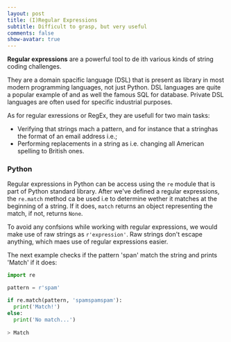 ```yaml
---
layout: post
title: (I)Regular Expressions
subtitle: Difficult to grasp, but very useful
comments: false
show-avatar: true
---
```


**Regular expressions** are a powerful tool to de ith various kinds of string coding challenges.

They are a domain spacific language (DSL) that is present as library in most modern programming languages, not just Python. DSL languages are quite a popular example of and as well the famous SQL for database. Private DSL languages are often used for specific industrial purposes.

As for regular exressions or RegEx, they are usefull for two main tasks:

* Verifying that strings mach a pattern, and for instance that a stringhas the format of an email address i.e.;
* Performing replacements in a string as i.e. changing all American spelling to British ones.


### Python
Regular expressions in Python can be access using the `re` module that is part of Python standard library.
After we've defined a regular expressions, the `re.match` method ca be used i.e to determine wether it matches at the beginning of a string. If it does, `match` returns an object representing the match, if not, returns `None`.

To avoid any confsions while working with regular expressions, we would make use of raw strings as `r'expression'`.
Raw strings don't escape anything, which maes use of regular expressions easier.

The next example checks if the pattern 'span' match the string and prints 'Match' if it does:
```Python
import re

pattern = r'spam'

if re.match(pattern, 'spamspamspam'):
  print('Match!')
else:
  print('No match...')
  
> Match
```
